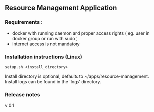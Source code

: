 ## Resource Management Application

### Requirements : 

* docker with running daemon and proper access rights ( eg. user in docker group or run with sudo )
* internet access is not mandatory

### Installation instructions (Linux)

``` #!bin/sh
setup.sh <install_directory>
```

Install directory is optional, defaults to ~/apps/resource-management.
Install logs can be found in the 'logs' directory.

### Release notes

v 0.1